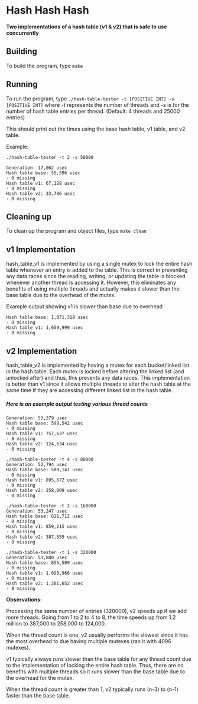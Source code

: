 # Hash Hash Hash

**Two implementations of a hash table (v1 & v2) that is safe to use concurrently**

## Building

To build the program, type
`make`

## Running

To run the program, type
`./hash-table-tester -t [POSITIVE INT] -s [POSITIVE INT]`
where -t represents the number of threads and -s is for the 
number of hash table entries per thread. 
(Default: 4 threads and 25000 entries)

This should print out the times using the
base hash table, v1 table, and v2 table.

Example:

`./hash-table-tester -t 2 -s 50000` 

    Generation: 17,062 usec
    Hash table base: 55,596 usec
    - 0 missing
    Hash table v1: 67,128 usec
    - 0 missing
    Hash table v2: 33,786 usec
    - 0 missing


## Cleaning up

To clean up the program and object files, type
`make clean`


## v1 Implementation

hash_table_v1 is implemented by using a single mutex to 
lock the entire hash table whenever an entry is added to 
the table. This is correct in preventing any data races
since the reading, writing, or updating the table is
blocked whenever another thread is accessing it. However,
this eliminates any benefits of using multiple threads
and actually makes it slower than the base table due to
the overhead of the mutex.

Example output showing v1 is slower than base due to overhead

    Hash table base: 1,071,318 usec
    - 0 missing
    Hash table v1: 1,659,999 usec
    - 0 missing


## v2 Implementation

hash_table_v2 is implemented by having a mutex for each
bucket/linked list in the hash table. Each mutex is locked 
before altering the linked list (and unlocked after) and
thus, this prevents any data races. This implementation
is better than v1 since it allows multiple threads to alter
the hash table at the same time if they are accessing
different linked list in the hash table.


##### Here is an example output testing various thread counts

```./hash-table-tester -t 8 -s 40000
Generation: 53,379 usec
Hash table base: 598,542 usec
- 0 missing
Hash table v1: 757,637 usec
- 0 missing
Hash table v2: 124,634 usec
- 0 missing

./hash-table-tester -t 4 -s 80000
Generation: 52,794 usec
Hash table base: 580,141 usec
- 0 missing
Hash table v1: 895,672 usec
- 0 missing
Hash table v2: 258,009 usec
- 0 missing

./hash-table-tester -t 2 -s 160000
Generation: 53,247 usec
Hash table base: 621,712 usec
- 0 missing
Hash table v1: 859,215 usec
- 0 missing
Hash table v2: 387,859 usec
- 0 missing

./hash-table-tester -t 1 -s 320000
Generation: 53,880 usec
Hash table base: 855,509 usec
- 0 missing
Hash table v1: 1,098,966 usec
- 0 missing
Hash table v2: 1,281,652 usec
- 0 missing
```

**Observations:**

Processing the same number of entries (320000), v2 speeds 
up if we add more threads. Going from 1 to 2 to 4 to 8, the 
time speeds up from 1.2 million to 387,000 to 258,000 to 
124,000.

When the thread count is one, v2 usually performs the 
slowest since it has the most overhead to due having 
multiple mutexes  (ran it with 4096 mutexes). 

v1 typically always runs slower than the base table for any
thread count due to the implementation of locking the entire
hash table. Thus, there are no benefits with multiple threads
so it runs slower than the base table due to the overhead for
the mutex. 

When the thread count is greater than 1, v2 typically runs
(n-3) to (n-1) faster than the base table.

